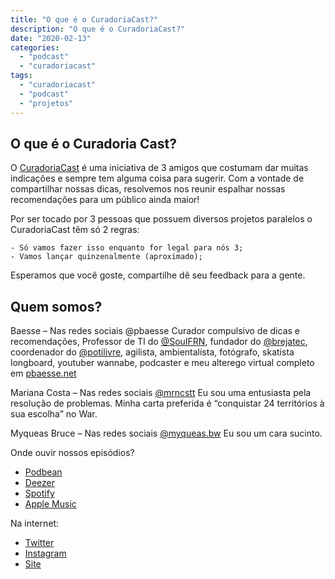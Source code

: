 ```yaml
---
title: "O que é o CuradoriaCast?"
description: "O que é o CuradoriaCast?"
date: "2020-02-13"
categories:
  - "podcast"
  - "curadoriacast"
tags:
  - "curadoriacast"
  - "podcast"
  - "projetos"
---
```


## O que é o Curadoria Cast?
O [CuradoriaCast](https://curadoriacast.net/) é uma iniciativa de 3 amigos que costumam dar muitas indicações e sempre tem alguma coisa para sugerir. Com a vontade de compartilhar nossas dicas, resolvemos nos reunir espalhar nossas recomendações para um público ainda maior!

Por ser tocado por 3 pessoas que possuem diversos projetos paralelos o CuradoriaCast têm só 2 regras:

    - Só vamos fazer isso enquanto for legal para nós 3;
    - Vamos lançar quinzenalmente (aproximado);
Esperamos que você goste, compartilhe dê seu feedback para a gente.

## Quem somos?

Baesse – Nas redes sociais @pbaesse
Curador compulsivo de dicas e recomendações, Professor de TI do [@SouIFRN](https://twitter.com/souifrn), fundador do [@brejatec](https://twitter.com/brejatec), coordenador do [@potilivre](http://www.potilivre.org/), agilista, ambientalista, fotógrafo, skatista longboard, youtuber wannabe, podcaster e meu alterego virtual completo em [pbaesse.net](pbaesse.net)

Mariana Costa – Nas redes sociais [@mrncstt](http://mrncstt.github.io/)
Eu sou uma entusiasta pela resolução de problemas. Minha carta preferida é “conquistar 24 territórios à sua escolha” no War.

Myqueas Bruce – Nas redes sociais [@myqueas.bw](https://twitter.com/myqueasbw)
Eu sou um cara sucinto.

Onde ouvir nossos episódios?
 - [Podbean](https://curadoriacast.podbean.com/)
 - [Deezer]()
 - [Spotify]()
 - [Apple Music]()

Na internet:
 - [Twitter](https://twitter.com/curadoriacast)
 - [Instagram]()
 - [Site](https://curadoriacast.net/)
